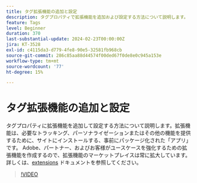 ```yaml
---
title: タグ拡張機能の追加と設定
description: タグプロパティで拡張機能を追加および設定する方法について説明します。
feature: Tags
level: Beginner
duration: 370
last-substantial-update: 2024-02-23T00:00:00Z
jira: KT-3528
exl-id: c4115da3-d779-4fe8-90e5-32581fb968cb
source-git-commit: 286c85aa88d44574f00ded67f0de8e0c945a153e
workflow-type: tm+mt
source-wordcount: '77'
ht-degree: 15%

---
```


# タグ拡張機能の追加と設定

タグプロパティに拡張機能を追加して設定する方法について説明します。拡張機能は、必要なトラッキング、パーソナライゼーションまたはその他の機能を提供するために、サイトにインストールする、事前にパッケージ化された「アプリ」です。 Adobe、パートナー、およびお客様がユースケースを強化するための拡張機能を作成するので、拡張機能のマーケットプレイスは常に拡大しています。 詳しくは、[extensions](https://experienceleague.adobe.com/docs/experience-platform/tags/ui/extensions/overview.html?lang=ja) ドキュメントを参照してください。

>[!VIDEO](https://video.tv.adobe.com/v/28732/?learn=on&enablevpops)
